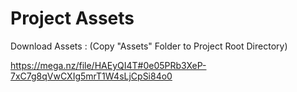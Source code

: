 # Project Assets

Download Assets :
(Copy "Assets" Folder to Project Root Directory)

https://mega.nz/file/HAEyQI4T#0e05PRb3XeP-7xC7g8qVwCXIg5mrT1W4sLjCpSi84o0